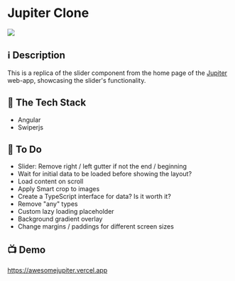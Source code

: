# Jupiter Clone

![](https://res.cloudinary.com/du1qfmeoz/image/upload/v1677482132/Various/jupiter-replica-desktop-1_mhbljm.png)

## ℹ️ Description

This is a replica of the slider component from the home page of the [Jupiter](https://jupiter.err.ee) web-app, showcasing the slider's functionality.

## 🥞 The Tech Stack

- Angular
- Swiperjs

## 📑 To Do

- Slider: Remove right / left gutter if not the end / beginning
- Wait for initial data to be loaded before showing the layout?
- Load content on scroll
- Apply Smart crop to images
- Create a TypeScript interface for data? Is it worth it?
- Remove "any" types
- Custom lazy loading placeholder
- Background gradient overlay
- Change margins / paddings for different screen sizes

## 📺 Demo

https://awesomejupiter.vercel.app
